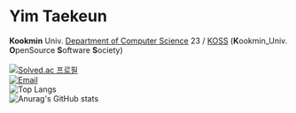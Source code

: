 # Yim Taekeun
**Kookmin** Univ. [Department of Computer Science](https://cs.kookmin.ac.kr) 23 / [KOSS](https://github.com/kmu-koss) (**K**ookmin_Univ. **O**penSource **S**oftware **S**ociety)
<br>
<br>
[![Solved.ac
프로필](http://mazassumnida.wtf/api/mini/generate_badge?boj=ytk030305)](https://solved.ac/ytk030305)
<br>
[![Email](https://img.shields.io/badge/email-ytk030305@gmail.com-15a3fa?style=for-the-badge&logo=gmail&logoColor=white)](https://github.com/YimTaeKeun)
<br>
![Top Langs](https://github-readme-stats.vercel.app/api/top-langs/?username=YimTaeKeun&layout=compact)
<br>
![Anurag's GitHub stats](https://github-readme-stats.vercel.app/api?username=YimTaeKeun&show_icons=true&theme=radical)
